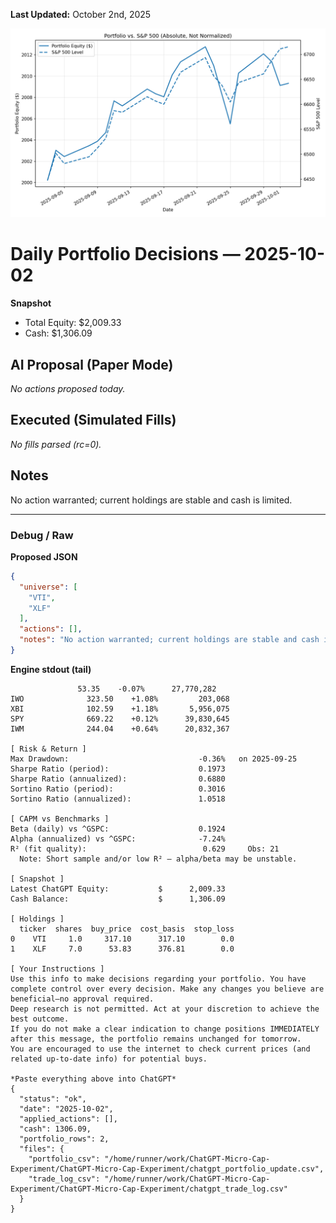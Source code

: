 **Last Updated:** October 2nd, 2025

![Latest Performance Results](Results.png)

# Daily Portfolio Decisions — 2025-10-02

**Snapshot**
- Total Equity: $2,009.33
- Cash: $1,306.09

## AI Proposal (Paper Mode)
_No actions proposed today._

## Executed (Simulated Fills)
_No fills parsed (rc=0)._

## Notes
No action warranted; current holdings are stable and cash is limited.

---
### Debug / Raw
**Proposed JSON**
```json
{
  "universe": [
    "VTI",
    "XLF"
  ],
  "actions": [],
  "notes": "No action warranted; current holdings are stable and cash is limited."
}
```

**Engine stdout (tail)**
```
               53.35    -0.07%      27,770,282
IWO              323.50    +1.08%         203,068
XBI              102.59    +1.18%       5,956,075
SPY              669.22    +0.12%      39,830,645
IWM              244.04    +0.64%      20,832,367

[ Risk & Return ]
Max Drawdown:                             -0.36%   on 2025-09-25
Sharpe Ratio (period):                    0.1973
Sharpe Ratio (annualized):                0.6880
Sortino Ratio (period):                   0.3016
Sortino Ratio (annualized):               1.0518

[ CAPM vs Benchmarks ]
Beta (daily) vs ^GSPC:                    0.1924
Alpha (annualized) vs ^GSPC:              -7.24%
R² (fit quality):                          0.629     Obs: 21
  Note: Short sample and/or low R² — alpha/beta may be unstable.

[ Snapshot ]
Latest ChatGPT Equity:           $      2,009.33
Cash Balance:                    $      1,306.09

[ Holdings ]
  ticker  shares  buy_price  cost_basis  stop_loss
0    VTI     1.0     317.10      317.10        0.0
1    XLF     7.0      53.83      376.81        0.0

[ Your Instructions ]
Use this info to make decisions regarding your portfolio. You have complete control over every decision. Make any changes you believe are beneficial—no approval required.
Deep research is not permitted. Act at your discretion to achieve the best outcome.
If you do not make a clear indication to change positions IMMEDIATELY after this message, the portfolio remains unchanged for tomorrow.
You are encouraged to use the internet to check current prices (and related up-to-date info) for potential buys.

*Paste everything above into ChatGPT*
{
  "status": "ok",
  "date": "2025-10-02",
  "applied_actions": [],
  "cash": 1306.09,
  "portfolio_rows": 2,
  "files": {
    "portfolio_csv": "/home/runner/work/ChatGPT-Micro-Cap-Experiment/ChatGPT-Micro-Cap-Experiment/chatgpt_portfolio_update.csv",
    "trade_log_csv": "/home/runner/work/ChatGPT-Micro-Cap-Experiment/ChatGPT-Micro-Cap-Experiment/chatgpt_trade_log.csv"
  }
}

```